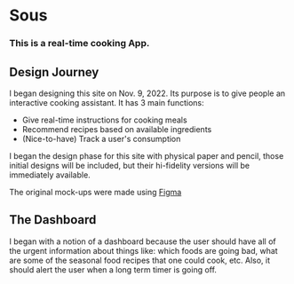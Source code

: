 # Sous

### This is a real-time cooking App.



## Design Journey
I began designing this site on Nov. 9, 2022. Its purpose is to give
people an interactive cooking assistant. It has 3 main functions:
- Give real-time instructions for cooking meals
- Recommend recipes based on available ingredients
- (Nice-to-have) Track a user's consumption


I began the design phase for this site with physical paper and pencil,
those initial designs will be included, but their hi-fidelity versions
will be immediately available.

The original mock-ups were made using [Figma](https://www.figma.com/file/S9jxCpklGG6l3QX8RyApnB/Sous-next?node-id=1%3A2&t=MMw163raEzV4YjBH-1)


## The Dashboard
I began with a notion of a dashboard because the user should have all of
the urgent information about things like: which foods are going bad,
what are some of the seasonal food recipes that one could cook, etc.
Also, it should alert the user when a long term timer is going off.